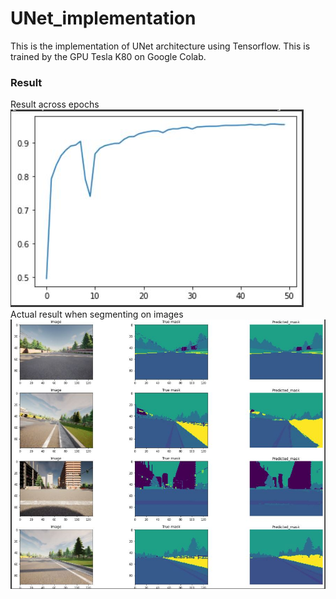 # UNet_implementation
This is the implementation of UNet architecture using Tensorflow.
This is trained by the GPU Tesla K80 on Google Colab.
### Result
Result across epochs
![alt text](https://github.com/dominhnhut01/UNet_implementation/blob/main/accuracy_plot.JPG?raw=true)
Actual result when segmenting on images
![alt text](https://github.com/dominhnhut01/UNet_implementation/blob/main/result.JPG?raw=true)
